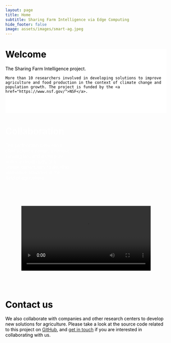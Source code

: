 ```yaml
---
layout: page
title: Home
subtitle: Sharing Farm Intelligence via Edge Computing
hide_footer: false
image: assets/images/smart-ag.jpeg
---
```

<style>
  .section {
    padding: 0px;
  }
  .text {
    margin-block-start: 1em;
    margin-block-end: 1em;
  }

  .image-background {
  background-repeat: no-repeat;
  background-size: cover;
  padding: 0px; /* Adjust the padding as needed */
  color: white; /* Text color for legibility */
}
  .white-background {
    background-color: white;
    background-size: cover;
    padding: 0px; /* Adjust the padding as needed */
    color: black;
  }

.video-background {
  padding: 50px; /* Adjust the padding as needed */
}

</style>
<div class="heading-center white-background" style="min-height: 200px;">
  <div class="text">
    <h1 class="title is-2">Welcome</h1>
    The Sharing Farm Intelligence project.

    More than 10 researchers involved in developing solutions to improve agriculture and food production in the context of climate change and population growth. The project is funded by the <a href="https://www.nsf.gov/">NSF</a>.
  </div>
</div>

<div class="heading-center image-background" style="min-height: 200px; background-image: url('../assets/images/gallery/members.jpg');">
  <div class="text" style="width: 40%;">
  <h1 class="title is-2">Collaboration</h1>
    The partnership between a plant science center, a remote sensing lab, and a computer science department is a unique opportunity to develop innovative solutions in the field of agriculture.
  </div>
</div>

<div class="video-background">
  <video width="100%" controls>
  <source src="https://github.com/CPS-SmartFarm/cps-smartfarm.github.io/raw/main/docs/assets/videos/cps.mp4" type="video/mp4">
  </video>
</div>

<div class="heading-center image-background" style="min-height: 200px; background-image: url('../assets/images/gallery/field.jpg'); color: black;">
  <h1 class="title is-2">Contact us</h1>
  We also collaborate with companies and other research centers to develop new solutions for agriculture. Please take a look at the source code related to this project on <a href="https://github.com/CPS-SmartFarm">GitHub</a>, and <a href="mailto:flavio.esposito@slu.edu">get in touch</a> if you are interested in collaborating with us.
</div>


